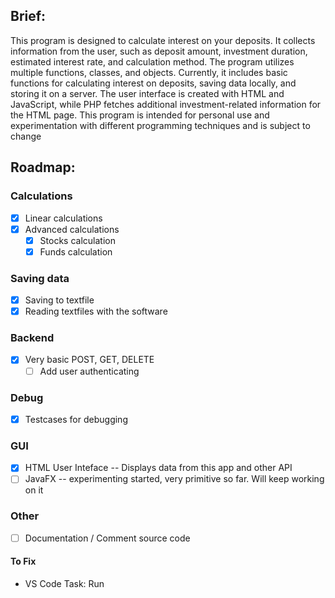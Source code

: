 ## Brief: 
This program is designed to calculate interest on your deposits. 
It collects information from the user, such as deposit amount, investment duration, estimated interest rate, and calculation method. 
The program utilizes multiple functions, classes, and objects. 
Currently, it includes basic functions for calculating interest on deposits, saving data locally, and storing it on a server. 
The user interface is created with HTML and JavaScript, while PHP fetches additional investment-related information for the HTML page. 
This program is intended for personal use and experimentation with different programming techniques and is subject to change

## Roadmap: 
### Calculations 
* [x] Linear calculations 
* [X] Advanced calculations
    * [X] Stocks calculation
    * [X] Funds calculation

### Saving data 
* [x] Saving to textfile 
* [x] Reading textfiles with the software

### Backend 
* [x] Very basic POST, GET, DELETE 
    * [ ]  Add user authenticating

### Debug 
* [x] Testcases for debugging

### GUI 
* [x] HTML User Inteface -- Displays data from this app and other API
* [ ]  JavaFX -- experimenting started, very primitive so far. Will keep working on it

### Other
* [ ] Documentation / Comment source code

#### To Fix
* VS Code Task: Run



